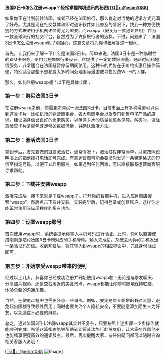 **法国3日卡怎么注册wsapp？轻松掌握跨境通讯的秘密[[TG💪+ @esim1088](https://t.me/s/esim1088)]**

如果你正在计划前往法国，或者已经在法国旅行，那么肯定对当地的通讯方式充满了好奇。尤其是现在社交媒体和即时通讯软件如此普及的情况下，找到一种方便快捷的方式来使用手机网络显得尤为重要。而wsapp（假设为一款通讯应用）作为一款全球流行的社交平台，自然成为了许多旅行者的选择。不过，问题来了：法国3日卡怎么注册wsapp呢？别担心，这篇文章将为你详细解答这一疑问。

首先，让我们来了解一下什么是法国3日卡。简单来说，法国3日卡是一种临时性的SIM卡服务，专门为短期旅行者设计。它提供了一定的数据流量、通话时间和短信服务，非常适合在法国短暂停留期间使用。这种卡的优势在于价格实惠且操作简便，特别适合那些不想花费太多时间处理国际漫游或寻找免费Wi-Fi的人群。

那么，如何注册wsapp呢？以下是具体步骤：

### 第一步：购买法国3日卡

在注册wsapp之前，你需要先购买一张法国3日卡。目前市面上有多种渠道可以买到这类卡片，比如机场的运营商柜台、各大电商平台以及专门销售电子产品的店铺。建议选择信誉良好的商家购买，以确保卡片的质量和服务保障。购买时，请注意检查卡片是否包含足够的数据流量，并确认激活方法。

### 第二步：激活法国3日卡

拿到卡后，首先要做的就是激活它。通常情况下，激活过程非常简单，只需按照说明书上的指示拨打电话即可完成。有些运营商可能会要求你发送一条特定格式的短信至指定号码，以便正式启用服务。如果遇到任何困难，可以直接联系运营商客服寻求帮助。

### 第三步：下载并安装wsapp

激活完成后，接下来就是下载wsapp了。打开你的智能手机，进入应用商店搜索“wsapp”，然后点击下载并安装。安装完毕后，记得登录或创建账户，这样你才能正常使用该应用程序的所有功能。

### 第四步：设置wsapp账号

首次使用wsapp时，系统会提示你输入手机号码进行验证。此时，你可以直接使用刚刚激活的法国3日卡所对应的手机号码。输入完成后，系统会向你的手机发送一条验证码短信。收到短信后，将其输入到wsapp的相应界面中，完成身份验证即可。

### 第五步：开始享受wsapp带来的便利

经过以上几步，恭喜你已经成功注册并开始使用wsapp啦！无论是与朋友聊天、分享照片视频，还是查找附近的美食景点，wsapp都能让你随时随地保持联络，体验全新的沟通乐趣。

当然，在使用过程中也需要注意一些事项。例如，要定期检查剩余的数据流量，避免超出限额导致额外费用；同时也要关注个人隐私安全，不要随意添加陌生人为好友，以免造成不必要的麻烦。

总之，通过法国3日卡注册wsapp其实并不复杂，只要按照上述步骤一步步操作就能顺利完成。希望这篇指南能够帮助到即将赴法旅行的朋友们，让大家在异国他乡也能畅享便捷高效的通讯服务。最后，再次提醒大家，有任何疑问都可以随时咨询相关客服人员哦！

[[TG💪+ @esim1088](https://t.me/s/esim1088) ![Image](https://i.postimg.cc/4NQfJmqS/Snipaste-2025-05-13-00-14-12.png)]